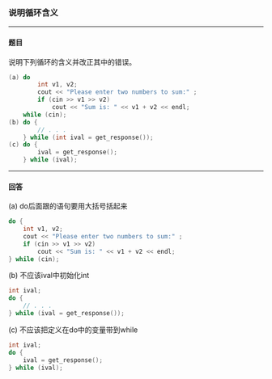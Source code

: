 ### 说明循环含义
***
#### 题目

说明下列循环的含义并改正其中的错误。

```c++
(a) do 
        int v1, v2;
        cout << "Please enter two numbers to sum:" ;
        if (cin >> v1 >> v2)
            cout << "Sum is: " << v1 + v2 << endl;
    while (cin);
(b) do {
        // . . .
    } while (int ival = get_response());
(c) do {
        ival = get_response();
    } while (ival);
```



***
#### 回答

(a) do后面跟的语句要用大括号括起来

```c++
do {
    int v1, v2;
    cout << "Please enter two numbers to sum:" ;
    if (cin >> v1 >> v2)
        cout << "Sum is: " << v1 + v2 << endl;
} while (cin);
```

(b) 不应该ival中初始化int

```c++
int ival;
do {
    // . . .
} while (ival = get_response());
```

(c) 不应该把定义在do中的变量带到while

```c++
int ival;
do {
    ival = get_response();
} while (ival);
```

